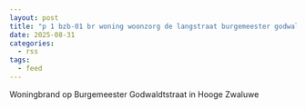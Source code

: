 ```yaml
---
layout: post
title: "p 1 bzb-01 br woning woonzorg de langstraat burgemeester godwaldtstraat hooge zwaluwe 203031"
date: 2025-08-31
categories: 
  - rss
tags: 
  - feed
---
```


Woningbrand op Burgemeester Godwaldtstraat in Hooge Zwaluwe
